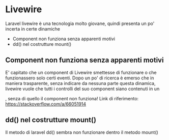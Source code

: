 
# Livewire
Laravel livewire è una tecnologia molto giovane, quindi presenta un po' incerta in certe dinamiche

 - Component non funziona senza apparenti motivi
 - dd() nel costrutture mount()

## Component non funziona senza apparenti motivi
E' capitato che un component di Livewire smettesse di funzionare o che funzionassero solo certi eventi.
Dopo un po' di ricerca è emerso che in maniera trasparente, senza indicare da nessuna parte questa dinamica, livewire vuole che tutti i controlli del suo component siano contenuti in un <div>, senza di quello il component non funziona!
Link di riferimento: https://stackoverflow.com/a/66051914

## dd() nel costrutture mount()
Il metodo di laravel dd() sembra non funzionare dentro il metodo mount()
